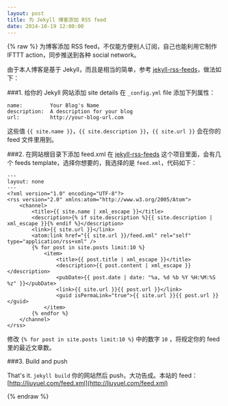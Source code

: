 ```yaml
---
layout: post
title: 为 Jekyll 博客添加 RSS feed
date: 2014-10-19 12:00:00
---
```

{% raw %}
为博客添加 RSS feed，不仅能方便别人订阅，自己也能利用它制作 IFTTT action，同步推送到各种 social network。

由于本人博客是基于 Jekyll，而且是相当的简单，参考 [jekyll-rss-feeds](https://github.com/snaptortoise/jekyll-rss-feeds)，做法如下：

###1. 给你的 Jekyll 网站添加 site details
在 `_config.yml` file 添加下列属性：

~~~
name:         Your Blog's Name
description:  A description for your blog
url:          http://your-blog-url.com
~~~

这些值 `{{ site.name }}`，`{{ site.description }}`，`{{ site.url }}` 会在你的 feed 文件里用到。

###2. 在网站根目录下添加 feed.xml
在 [jekyll-rss-feeds](https://github.com/snaptortoise/jekyll-rss-feeds) 这个项目里面，会有几个 feeds template，选择你想要的，我选择的是 `feed.xml`，代码如下：

~~~
---
layout: none
---
<?xml version="1.0" encoding="UTF-8"?>
<rss version="2.0" xmlns:atom="http://www.w3.org/2005/Atom">
    <channel>
        <title>{{ site.name | xml_escape }}</title>
        <description>{% if site.description %}{{ site.description | xml_escape }}{% endif %}</description>      
        <link>{{ site.url }}</link>
        <atom:link href="{{ site.url }}/feed.xml" rel="self" type="application/rss+xml" />
        {% for post in site.posts limit:10 %}
            <item>
                <title>{{ post.title | xml_escape }}</title>
                <description>{{ post.content | xml_escape }}</description>
                <pubDate>{{ post.date | date: "%a, %d %b %Y %H:%M:%S %z" }}</pubDate>
                <link>{{ site.url }}{{ post.url }}</link>
                <guid isPermaLink="true">{{ site.url }}{{ post.url }}</guid>
            </item>
        {% endfor %}
    </channel>
</rss>
~~~

修改 `{% for post in site.posts limit:10 %}` 中的数字 `10` ，将规定你的 feed 里的最近文章数。

###3. Build and push

That's it. `jekyll build` 你的网站然后 push，大功告成。本站的 feed：[http://liuyuel.com/feed.xml](http://liuyuel.com/feed.xml)

{% endraw %}
